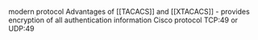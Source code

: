 modern protocol
Advantages of [[TACACS]] and [[XTACACS]] - provides encryption of all authentication information
Cisco protocol
TCP:49 or UDP:49
